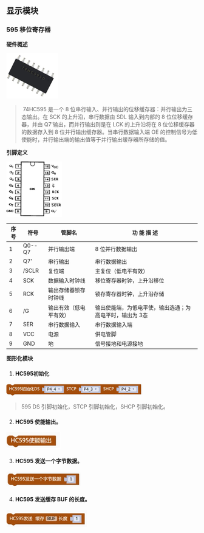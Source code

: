 ## 显示模块<!-- {docsify-ignore} -->

 

### 595 移位寄存器<!-- {docsify-ignore} -->

 

**硬件概述**

 


![img](HC595.assets/wps7.jpg) 

 

> ​	74HC595 是一个 8 位串行输入、并行输出的位移缓存器：并行输出为三态输出。在 SCK 的上升沿，串行数据由 SDL 输入到内部的 8 位位移缓存器，并由 Q7'输出，而并行输出则是在 LCK 的上升沿将在 8 位位移缓存器的数据存入到 8 位并行输出缓存器。当串行数据输入端 OE 的控制信号为低使能时，并行输出端的输出值等于并行输出缓存器所存储的值。

 

**引脚定义**




![img](HC595.assets/wps8.png) 

 

| 序号 | 符号   | 管脚名       | 功 能 描 述                                    |
| ------------------------ | ---------------- | ---------------------- | -------------------------------------------------------- |
| 1              | Q0--Q7 | 并行输出端             | 8 位并行数据输出                                         |
| 2              | Q7’    | 串行输出               | 串行数据输出                                             |
| 3              | /SCLR  | 复位端                 | 主复位（低电平有效）                                     |
| 4              | SCK    | 数据输入时钟线         | 移位寄存器时钟，上升沿移位                               |
| 5              | RCK    | 输出存储器锁存时钟线   | 锁存寄存器时钟，上升沿存储                               |
| 6              | /G     | 输出有效（低电平有效） | 输出使能端，为低电平使，输出选通；为高电平时，输出为 3态 |
| 7              | SER    | 串行数据输入           | 串行数据输入端                                           |
| 8              | VCC    | 电源                   | 供电管脚                                                 |
| 9              | GND    | 地                     | 信号接地和电源接地                                       |



**图形化模块**

 

1. #### HC595初始化


![img](HC595.assets/wps9.png) 

> 595 DS 引脚初始化，STCP 引脚初始化，SHCP 引脚初始化。




2. #### HC595 使能输出。


![img](HC595.assets/wps11.jpg) 


 

3. #### HC595 发送一个字节数据。

![img](HC595.assets/wps12.jpg) 




4. #### HC595 发送缓存 BUF 的长度。


![img](HC595.assets/wps10.jpg) 

 

